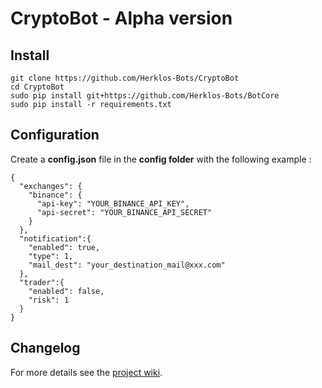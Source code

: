# CryptoBot - Alpha version
## Install
```
git clone https://github.com/Herklos-Bots/CryptoBot
cd CryptoBot
sudo pip install git+https://github.com/Herklos-Bots/BotCore
sudo pip install -r requirements.txt
```

## Configuration
Create a **config.json** file in the **config folder** with the following example :
```
{
  "exchanges": {
    "binance": {
      "api-key": "YOUR_BINANCE_API_KEY",
      "api-secret": "YOUR_BINANCE_API_SECRET"
    }
  },
  "notification":{
    "enabled": true,
    "type": 1,
    "mail_dest": "your_destination_mail@xxx.com"
  },
  "trader":{
    "enabled": false,
    "risk": 1
  }
}
```
## Changelog

For more details see the [project wiki](https://github.com/Herklos-Bots/CryptoBot/wiki).
